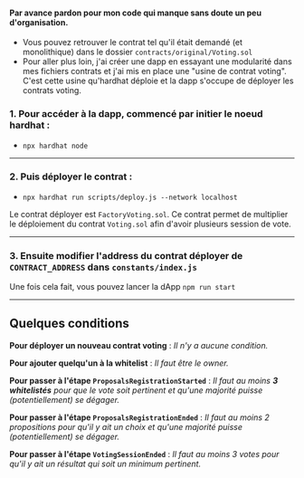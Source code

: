 
#### Par avance pardon pour mon code qui manque sans doute un peu d'organisation.
 - Vous pouvez retrouver le contrat tel qu'il était demandé (et monolithique) dans le dossier `contracts/original/Voting.sol`
 - Pour aller plus loin, j'ai créer une dapp en essayant une modularité dans mes fichiers contrats et j'ai mis en place une "usine de contrat voting". C'est cette usine qu'hardhat déploie et la dapp s'occupe de déployer les contrats voting.

### 1.  Pour accéder à la dapp, commencé par initier le noeud hardhat :
- `npx hardhat node` 
***

### 2. Puis déployer le contrat :
- `npx hardhat run scripts/deploy.js --network localhost`

Le contrat déployer est `FactoryVoting.sol`. Ce contrat permet de multiplier le déploiement du contrat `Voting.sol` afin d'avoir plusieurs session de vote.
***

### 3. Ensuite modifier l'address du contrat déployer de `CONTRACT_ADDRESS` dans `constants/index.js`

Une fois cela fait, vous pouvez lancer la dApp `npm run start`

***

## Quelques conditions

**Pour déployer un nouveau contrat voting** : *Il n'y a aucune condition.*

**Pour ajouter quelqu'un à la whitelist** : *Il faut être le owner.*

**Pour passer à l'étape `ProposalsRegistrationStarted`** : *Il faut au moins **3 whitelistés** pour que le vote soit pertinent et qu'une majorité puisse (potentiellement) se dégager.*

**Pour passer à l'étape `ProposalsRegistrationEnded`** : *Il faut au moins 2 propositions pour qu'il y ait un choix et qu'une majorité puisse (potentiellement) se dégager.*

**Pour passer à l'étape `VotingSessionEnded`** : *Il faut au moins 3 votes pour qu'il y ait un résultat qui soit un minimum pertinent.*
